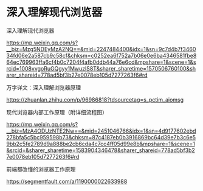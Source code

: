 # 深入理解现代浏览器



深入理解现代浏览器

https://mp.weixin.qq.com/s?__biz=Mzg5NDEyMzA2NQ==&mid=2247484400&idx=1&sn=9c7d4b7f346034fd06e2a587cb9c58cf&chksm=c0252ea6f752a7b06e0e6ba4346581fbe864ec769963ffa6cf4b0c7204f4afb0ddb44a76e6cd&mpshare=1&scene=1&srcid=1008vvgoRuGQgyy1MwuzlS8T&sharer_sharetime=1570506760100&sharer_shareid=778ad5bf3b27e0078eb105d7277263f6#rd



万字详文：深入理解浏览器原理

https://zhuanlan.zhihu.com/p/96986818?tdsourcetag=s_pctim_aiomsg



现代浏览器内部工作原理（附详细流程图）

https://mp.weixin.qq.com/s?__biz=MzA4ODUzNTE2Nw==&mid=2451046766&idx=1&sn=4d9177602ebd278bfa5c5bc959598b73&chksm=87c4187eb0b3916869bc64d39e7b3c6e59bb2c5fe2789d9a888be2cb6cda4c7cc4ff05d99e8b&mpshare=1&scene=1&srcid=&sharer_sharetime=1583904346478&sharer_shareid=778ad5bf3b27e0078eb105d7277263f6#rd



前端都改懂的浏览器工作原理

https://segmentfault.com/a/1190000022633988